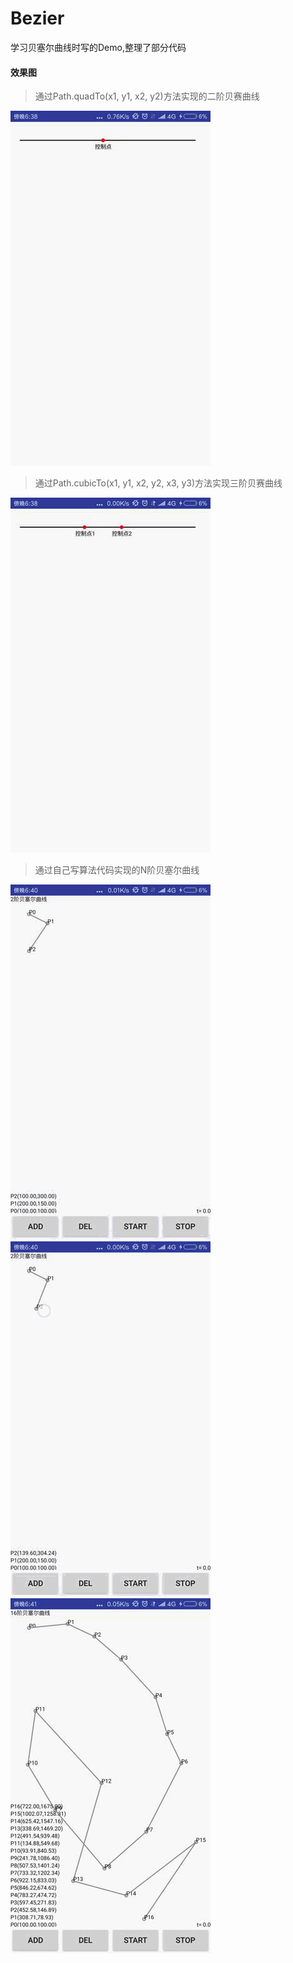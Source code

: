 # Bezier
学习贝塞尔曲线时写的Demo,整理了部分代码  

#### 效果图  
> 通过Path.quadTo(x1, y1, x2, y2)方法实现的二阶贝赛曲线  

![](1.gif)  
  
> 通过Path.cubicTo(x1, y1, x2, y2, x3, y3)方法实现三阶贝赛曲线  
  
![](2.gif)  
  
> 通过自己写算法代码实现的N阶贝塞尔曲线  
  
![](3.gif)  ![](4.gif)  ![](5.gif)
